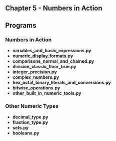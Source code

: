 ## Chapter 5 - Numbers in Action

## Programs

### Numbers in Action
* **variables_and_basic_expressions.py**
* **numeric_display_formats.py**
* **comparisons_normal_and_chained.py**
* **division_classic_floor_true.py**
* **integer_precision.py**
* **complex_numbers.py**
* **hex_octal_binary_literals_and_conversions.py**
* **bitwise_operations.py**
* **other_built_in_numeric_tools.py**

### Other Numeric Types
* **decimal_type.py**
* **fraction_type.py**
* **sets.py**
* **booleans.py**
